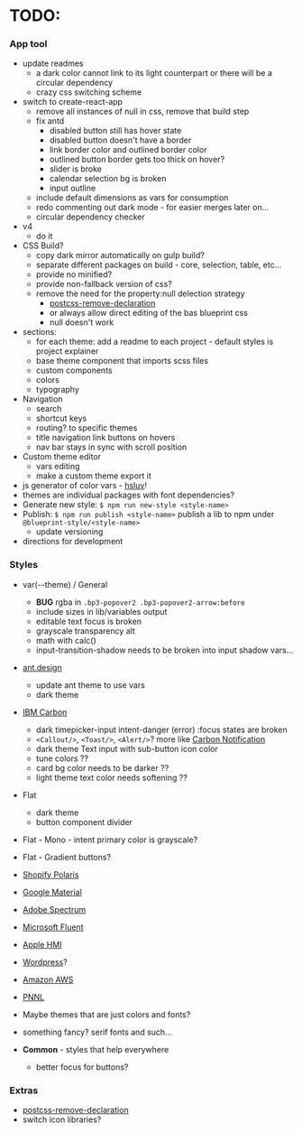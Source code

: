 # TODO:

### App tool
- update readmes
  - a dark color cannot link to its light counterpart or there will be a circular dependency
  - crazy css switching scheme
- switch to create-react-app
  - remove all instances of null in css, remove that build step
  - fix antd
    - disabled button still has hover state
    - disabled button doesn't have a border
    - link border color and outlined border color
    - outlined button border gets too thick on hover?
    - slider is broke
    - calendar selection bg is broken
    - input outline
  - include default dimensions as vars for consumption
  - redo commenting out dark mode - for easier merges later on...
  - circular dependency checker
- v4
  - do it
- CSS Build?
  - copy dark mirror automatically on gulp build?
  - separate different packages on build - core, selection, table, etc...
  - provide no minified?
  - provide non-fallback version of css?
  - remove the need for the property:null delection strategy
    - [postcss-remove-declaration](https://www.npmjs.com/package/postcss-remove-declaration/v/1.0.0)
    - or always allow direct editing of the bas blueprint css
    - null doesn't work
- sections:
  - for each theme: add a readme to each project - default styles is project explainer
  - base theme component that imports scss files
  - custom components
  - colors
  - typography
- Navigation
  - search
  - shortcut keys
  - routing? to specific themes
  - title navigation link buttons on hovers
  - nav bar stays in sync with scroll position
- Custom theme editor
  - vars editing
  - make a custom theme export it
- js generator of color vars - [hsluv](https://www.hsluv.org/)!
- themes are individual packages with font dependencies?
- Generate new style: `$ npm run new-style <style-name>`
- Publish: `$ npm run publish <style-name>` publish a lib to npm under `@blueprint-style/<style-name>`
  - update versioning
- directions for development

### Styles
- var(--theme) / General
  - **BUG** rgba in `.bp3-popover2 .bp3-popover2-arrow:before`
  - include sizes in lib/variables output
  - editable text focus is broken
  - grayscale transparency alt
  - math with calc()
  - input-transition-shadow needs to be broken into input shadow vars...

- [ant.design](https://ant.design/components/overview/)
  - update ant theme to use vars
  - dark theme
- [IBM Carbon](https://www.carbondesignsystem.com/components/overview)
  - dark timepicker-input intent-danger (error) :focus states are broken
  - `<Callout/>`, `<Toast/>`, `<Alert/>`? more like [Carbon Notification](https://www.carbondesignsystem.com/components/notification/style)
  - dark theme Text input with sub-button icon color
  - tune colors ??
  - card bg color needs to be darker ??
  - light theme text color needs softening ??
- Flat
  - dark theme
  - button component divider
- Flat - Mono - intent primary color is grayscale?
- Flat - Gradient buttons?
- [Shopify Polaris](https://polaris.shopify.com/components/actions/button#navigation)
- [Google Material](https://material.io/components)
- [Adobe Spectrum](https://spectrum.adobe.com/)
- [Microsoft Fluent](https://developer.microsoft.com/en-us/fluentui#/controls/web)
- [Apple HMI](https://developer.apple.com/design/human-interface-guidelines/)
- [Wordpress](https://make.wordpress.org/design/)?
- [Amazon AWS](https://abduzeedo.com/amazon-web-services-design-system)
- [PNNL](https://forge.pnl.gov/standards/)
- Maybe themes that are just colors and fonts?
- something fancy? serif fonts and such...
- **Common** - styles that help everywhere
  - better focus for buttons?

### Extras
- [postcss-remove-declaration](https://www.npmjs.com/package/postcss-remove-declaration/v/1.0.0)
- switch icon libraries?
